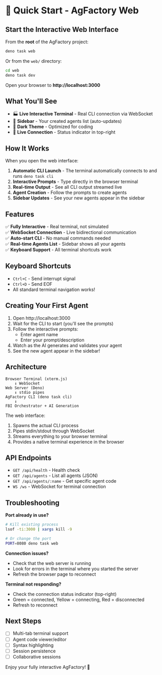 # 🚀 Quick Start - AgFactory Web

## Start the Interactive Web Interface

From the **root** of the AgFactory project:

```bash
deno task web
```

Or from the `web/` directory:

```bash
cd web
deno task dev
```

Open your browser to **http://localhost:3000**

## What You'll See

- 🏭 **Live Interactive Terminal** - Real CLI connection via WebSocket
- 📁 **Sidebar** - Your created agents list (auto-updates)
- 🎨 **Dark Theme** - Optimized for coding
- 🔌 **Live Connection** - Status indicator in top-right

## How It Works

When you open the web interface:

1. **Automatic CLI Launch** - The terminal automatically connects to and runs `deno task cli`
2. **Interactive Prompts** - Type directly in the browser terminal
3. **Real-time Output** - See all CLI output streamed live
4. **Agent Creation** - Follow the prompts to create agents
5. **Sidebar Updates** - See your new agents appear in the sidebar

## Features

✅ **Fully Interactive** - Real terminal, not simulated  
✅ **WebSocket Connection** - Live bidirectional communication  
✅ **Auto-start CLI** - No manual commands needed  
✅ **Real-time Agents List** - Sidebar shows all your agents  
✅ **Keyboard Support** - All terminal shortcuts work

## Keyboard Shortcuts

- `Ctrl+C` - Send interrupt signal
- `Ctrl+D` - Send EOF
- All standard terminal navigation works!

## Creating Your First Agent

1. Open http://localhost:3000
2. Wait for the CLI to start (you'll see the prompts)
3. Follow the interactive prompts:
   - Enter agent name
   - Enter your prompt/description
4. Watch as the AI generates and validates your agent
5. See the new agent appear in the sidebar!

## Architecture

```
Browser Terminal (xterm.js)
    ↕ WebSocket
Web Server (Deno)
    ↕ stdio pipes
AgFactory CLI (deno task cli)
    ↕
FBI Orchestrator + AI Generation
```

The web interface:

1. Spawns the actual CLI process
2. Pipes stdin/stdout through WebSocket
3. Streams everything to your browser terminal
4. Provides a native terminal experience in the browser

## API Endpoints

- `GET /api/health` - Health check
- `GET /api/agents` - List all agents (JSON)
- `GET /api/agents/:name` - Get specific agent code
- `WS /ws` - WebSocket for terminal connection

## Troubleshooting

**Port already in use?**

```bash
# Kill existing process
lsof -ti:3000 | xargs kill -9

# Or change the port
PORT=8080 deno task web
```

**Connection issues?**

- Check that the web server is running
- Look for errors in the terminal where you started the server
- Refresh the browser page to reconnect

**Terminal not responding?**

- Check the connection status indicator (top-right)
- Green = connected, Yellow = connecting, Red = disconnected
- Refresh to reconnect

## Next Steps

- [ ] Multi-tab terminal support
- [ ] Agent code viewer/editor
- [ ] Syntax highlighting
- [ ] Session persistence
- [ ] Collaborative sessions

Enjoy your fully interactive AgFactory! 🎉
